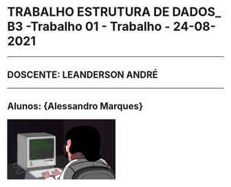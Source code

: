 # TRABALHO ESTRUTURA DE DADOS_ B3 -Trabalho 01 - Trabalho - 24-08-2021
---------------------------------------------------------
##             DOSCENTE: LEANDERSON ANDRÉ
---------------------------------------------------------
Alunos: {Alessandro Marques}
---------------------------------------------------------

<img src="comp.gif" alt="Progrmando pra caraio." width="50%" height="50%"/>